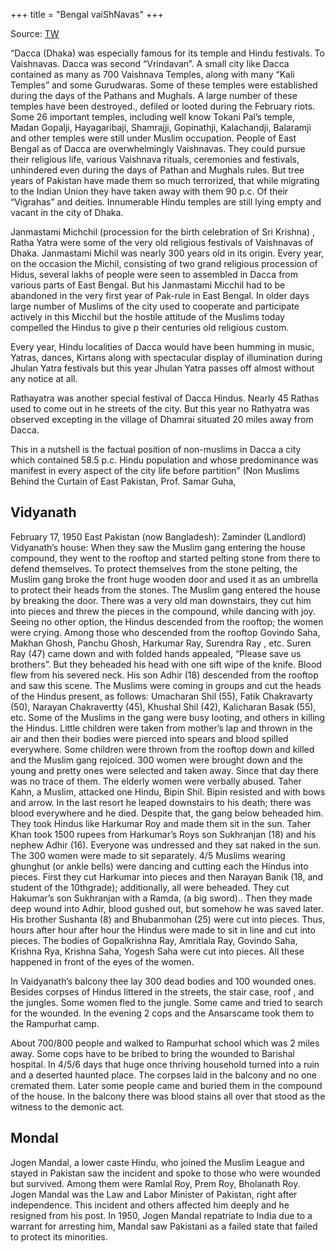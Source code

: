 +++
title = "Bengal vaiShNavas"
+++

Source: [TW](https://archive.org/details/dli.bengal.10689.12643)

“Dacca (Dhaka) was especially famous for its temple and Hindu festivals. To Vaishnavas. Dacca was second “Vrindavan”. A small city like Dacca contained as many as 700 Vaishnava Temples, along with many “Kali Temples” and some Gurudwaras. Some of these temples were established during the days of the Pathans and Mughals. A large number of these temples have been destroyed., defiled or looted during the February riots. Some 26 important temples, including well know Tokani Pal’s temple, Madan Gopalji, Hayagaribaji, Shamrajji, Gopinathji, Kalachandji, Balaramji and other temples were still under Muslim occupation. People of East Bengal as of Dacca are overwhelmingly Vaishnavas. They could pursue their religious life, various Vaishnava rituals, ceremonies and festivals, unhindered even during the days of Pathan and Mughals rules. But tree years of Pakistan have made them so much terrorized, that while migrating to the Indian Union they have taken away with them 90 p.c. Of their “Vigrahas” and deities. Innumerable Hindu temples are still lying empty and vacant in the city of Dhaka.

Janmastami Michchil (procession for the birth celebration of Sri Krishna) , Ratha Yatra were some of the very old religious festivals of Vaishnavas of Dhaka. Janmastami Michil was nearly 300 years old in its origin. Every year, on the occasion the Michil, consisting of two grand religious procession of Hidus, several lakhs of people were seen to assembled in Dacca from various parts of East Bengal. But his Janmastami Micchil had to be abandoned in the very first year of Pak-rule in East Bengal. In older days large number of Muslims of the city used to cooperate and participate actively in this Micchil but the hostile attitude of the Muslims today compelled the Hindus to give p their centuries old religious custom.

Every year, Hindu localities of Dacca would have been humming in music, Yatras, dances, Kirtans along with spectacular display of illumination during Jhulan Yatra festivals but this year Jhulan Yatra passes off almost without any notice at all.

Rathayatra was another special festival of Dacca Hindus. Nearly 45 Rathas used to come out in he streets of the city. But this year no Rathyatra was observed excepting in the village of Dhamrai situated 20 miles away from Dacca.

This in a nutshell is the factual position of non-muslims in Dacca a city which contained 58.5 p.c. Hindu population and whose predominance was manifest in every aspect of the city life before partition” (Non Muslims Behind the Curtain of East Pakistan, Prof. Samar Guha, 

## Vidyanath

February 17, 1950 East Pakistan (now Bangladesh):
Zaminder (Landlord) Vidyanath’s house: When they saw the Muslim gang entering the house compound, they went to the rooftop and started pelting stone from there to defend themselves. To protect themselves from the stone pelting, the Muslim gang broke the front huge wooden door and used it as an umbrella to protect their heads from the stones. The Muslim gang entered the house by breaking the door. There was a very old man downstairs, they cut him into pieces and threw the pieces in the compound, while dancing with joy. Seeing no other option, the Hindus descended from the rooftop; the women were crying. Among those who descended from the rooftop Govindo Saha, Makhan Ghosh, Panchu Ghosh, Harkumar Ray, Surendra Ray , etc.  Suren Ray (47) came down and with folded hands appealed, “Please save us brothers”. But they beheaded his head with one sift wipe of the knife. Blood flew from his severed neck. His son Adhir (18) descended from the rooftop and saw this scene. The Muslims were coming in groups and cut the heads of the Hindus present, as follows:  Umacharan Shil (55), Fatik Chakravarty (50), Narayan Chakravertty (45), Khushal Shil (42), Kalicharan Basak (55), etc. Some of the Muslims in the gang were busy looting, and others in killing the Hindus. Little children were taken from mother’s lap and thrown in the air and then their bodies were pierced into spears and blood spilled everywhere. Some children were thrown from the rooftop down and killed and the Muslim gang rejoiced. 300 women were brought down and the young and pretty ones were selected and taken away. Since that day there was no trace of them. The elderly women were verbally abused. Taher Kahn, a Muslim, attacked one Hindu, Bipin Shil. Bipin resisted and with bows and arrow. In the last resort he leaped downstairs to his death; there was blood everywhere and he died. Despite that, the gang below beheaded him. They took Hindus like Harkumar Roy and made them sit in the sun. Taher Khan took 1500 rupees from Harkumar’s Roys son Sukhranjan (18) and his nephew Adhir (16). Everyone was undressed and they sat naked in the sun. The 300 women were made to sit separately. 4/5 Muslims wearing ghunghut (or ankle bells) were dancing and cutting each the Hindus into pieces. First they cut Harkumar into pieces and then Narayan Banik (18, and student of the 10thgrade); additionally, all were beheaded. They cut Hakumar’s son Sukhranjan with a Ramda, (a big sword).. Then they made deep wound into Adhir, blood gushed out, but somehow he was saved later. His brother Sushanta (8) and Bhubanmohan (25) were cut into pieces. Thus, hours after hour after hour the Hindus were made to sit in line and cut into pieces. The bodies of Gopalkrishna Ray, Amritlala Ray, Govindo Saha, Krishna Rya, Krishna Saha, Yogesh Saha were cut into pieces. All these happened in front of the eyes of the women.

In Vaidyanath’s balcony thee lay 300 dead bodies and 100 wounded ones. Besides corpses of Hindus littered in the streets, the stair case, roof , and the jungles. Some women fled to the jungle. Some came and tried to search for the wounded. In the evening 2 cops and the Ansarscame took them to the Rampurhat camp. 

About 700/800 people and walked to Rampurhat school which was 2 miles away. Some cops have to be bribed to bring the wounded to Barishal hospital. In 4/5/6 days that huge once thriving household turned into a ruin and a deserted haunted place. The corpses laid in the balcony and no one cremated them. Later some people came and buried them in the compound of the house. In the balcony there was blood stains all over that stood as the witness to the demonic act. 

## Mondal
Jogen Mandal, a lower caste Hindu, who joined the Muslim League and stayed in Pakistan saw the incident and spoke to those who were wounded but survived. Among them were Ramlal Roy, Prem Roy, Bholanath Roy. Jogen Mandal was the Law and Labor Minister of Pakistan, right after independence. This incident and others affected him deeply and he resigned from his post. In 1950, Jogen Mandal repatriate to India due to a warrant for arresting him, Mandal saw Pakistani as a failed state that failed to protect its minorities.
